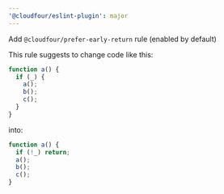 ```yaml
---
'@cloudfour/eslint-plugin': major
---
```


Add `@cloudfour/prefer-early-return` rule (enabled by default)

This rule suggests to change code like this:

```js
function a() {
  if (_) {
    a();
    b();
    c();
  }
}
```

into:

```js
function a() {
  if (!_) return;
  a();
  b();
  c();
}
```
